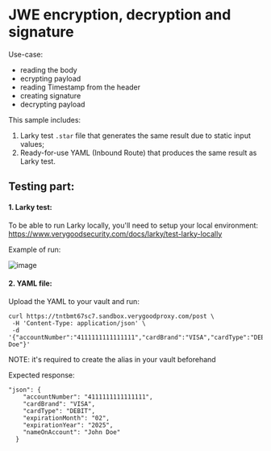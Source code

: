 # JWE encryption, decryption and signature

Use-case:
- reading the body
- ecrypting payload
- reading Timestamp from the header
- creating signature
- decrypting payload

This sample includes:
1. Larky test `.star` file that generates the same result due to static input values;
2. Ready-for-use YAML (Inbound Route) that produces the same result as Larky test.

## Testing part:

#### 1. Larky test:

To be able to run Larky locally, you'll need to setup your local environment:
https://www.verygoodsecurity.com/docs/larky/test-larky-locally

Example of run:

![image](https://user-images.githubusercontent.com/78090218/214271797-0a621330-8fa9-4b9c-9e05-2441868d357f.png)

#### 2. YAML file:

Upload the YAML to your vault and run:
```
curl https://tntbmt67sc7.sandbox.verygoodproxy.com/post \
 -H 'Content-Type: application/json' \
 -d '{"accountNumber":"4111111111111111","cardBrand":"VISA","cardType":"DEBIT","expirationMonth":"02","expirationYear":"2025","nameOnAccount":"John Doe"}'
```

NOTE: it's required to create the alias in your vault beforehand

Expected response:
```
"json": {
    "accountNumber": "4111111111111111",
    "cardBrand": "VISA",
    "cardType": "DEBIT",
    "expirationMonth": "02",
    "expirationYear": "2025",
    "nameOnAccount": "John Doe"
  }
```
  
